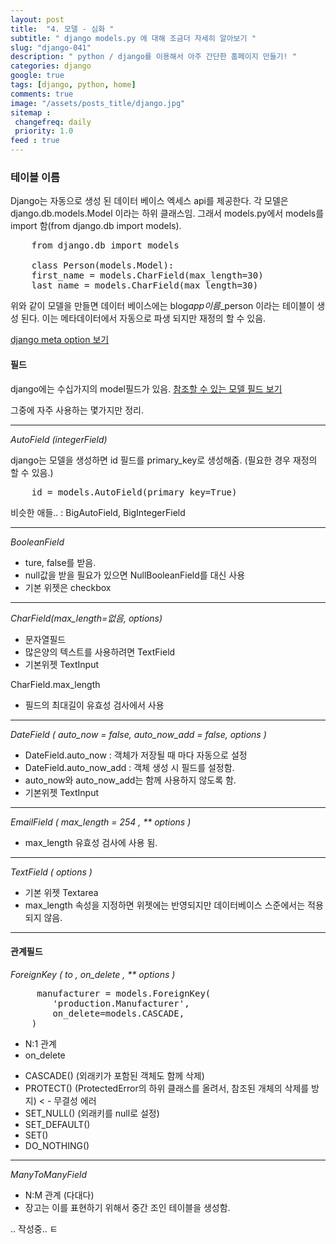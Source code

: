 ```yaml
---
layout: post
title:  "4. 모델 - 심화 "
subtitle: " django models.py 에 대해 조금더 자세히 알아보기 "
slug: "django-041" 
description: " python / django를 이용해서 아주 간단한 홈페이지 만들기! "
categories: django
google: true 
tags: [django, python, home]
comments: true 
image: "/assets/posts_title/django.jpg"
sitemap : 
 changefreq: daily
 priority: 1.0
feed : true 
---
```

 
### 테이블 이름 

 Django는 자동으로 생성 된 데이터 베이스 엑세스 api를 제공한다. 
각 모델은 django.db.models.Model 이라는 하위 클래스임.
그래서 models.py에서  models를 import 함(from django.db import models). 

<pre>
	from django.db import models

	class Person(models.Model):
    first_name = models.CharField(max_length=30)
    last_name = models.CharField(max_length=30)
</pre>
  
 위와 같이 모델을 만들면 데이터 베이스에는 blog*app이름*_person 이라는 테이블이 생성 된다. 
이는 메타데이터에서 자동으로 파생 되지만 재정의 할 수 있음. 

[django meta option 보기](https://docs.djangoproject.com/en/2.0/ref/models/options/#table-names)



#### 필드 
 
django에는 수십가지의 model필드가 있음. 
[참조할 수 있는 모델 필드 보기](https://docs.djangoproject.com/en/2.0/ref/models/fields/#model-field-types)

그중에 자주 사용하는 몇가지만 정리. 

----------------------------------------------
*AutoField (integerField)*

django는 모델을 생성하면 id 필드를 primary_key로 생성해줌. (필요한 경우 재정의 할 수 있음.) 

<pre>
	id = models.AutoField(primary_key=True)
</pre>
비슷한 애들.. : BigAutoField, BigIntegerField  

--------------------------------

*BooleanField*
 - ture, false를 받음.
 - null값을 받을 필요가 있으면 NullBooleanField를 대신 사용 
 - 기본 위젯은 checkbox

---------------------------------------
 
*CharField(max_length=없음, options)*

- 문자열필드 
- 많은양의 텍스트를 사용하려면 TextField 
- 기본위젯 TextInput 

 CharField.max_length
 - 필드의 최대길이 유효성 검사에서 사용 

---------------------------------------
 
*DateField ( auto_now = false, auto_now_add = false, options )* 

- DateField.auto_now :  객체가 저장될 때 마다 자동으로 설정 
- DateField.auto_now_add : 객체 생성 시 필드를 설정함. 
- auto_now와 auto_now_add는 함께 사용하지 않도록 함. 
- 기본위젯 TextInput 

-----------------------------------------------

*EmailField ( max_length = 254 , ** options )*

- max_length 유효성 검사에 사용 됨. 

-----------------------------------------------

*TextField ( options )* 

- 기본 위젯 Textarea 
- max_length 속성을 지정하면 위젯에는 반영되지만 데이터베이스 스준에서는 적용되지 않음. 

----------------------------------------------

#### 관계필드 
 
*ForeignKey ( to , on_delete , ** options )* 
<pre>
	 manufacturer = models.ForeignKey(
        'production.Manufacturer',
        on_delete=models.CASCADE,
    )
</pre>
- N:1 관계 
- on_delete 
  
* CASCADE() (외래키가 포함된 객체도 함께 삭제) 
* PROTECT() (ProtectedError의 하위 클래스를 올려서, 참조된 개체의 삭제를 방지) < - 무결성 에러 
* SET_NULL() (외래키를 null로 설정)
* SET_DEFAULT() 
* SET() 
* DO_NOTHING()  

--------------------------------------

*ManyToManyField* 

- N:M 관계 (다대다)
- 장고는 이를 표현하기 위해서 중간 조인 테이블을 생성함. 

.. 작성중.. ㅌ